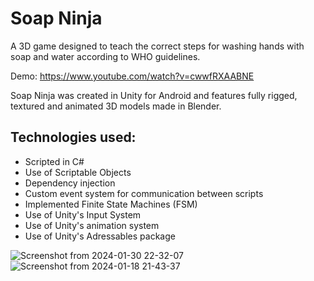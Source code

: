 # Soap Ninja

A 3D game designed to teach the correct steps for washing hands with soap and water according to WHO guidelines. 

Demo: https://www.youtube.com/watch?v=cwwfRXAABNE

Soap Ninja was created in Unity for Android and features fully rigged, textured and animated 3D models made in Blender.

## Technologies used:

- Scripted in C#
- Use of Scriptable Objects
- Dependency injection
- Custom event system for communication between scripts
- Implemented Finite State Machines (FSM)
- Use of Unity's Input System
- Use of Unity's animation system
- Use of Unity's Adressables package

![Screenshot from 2024-01-30 22-32-07](https://github.com/mariopanzov/Diplomsko_delo_Soap_Ninja/assets/91957555/1ef523dd-acf1-4d56-a0e0-427ef8a83719)
![Screenshot from 2024-01-18 21-43-37](https://github.com/mariopanzov/Diplomsko_delo_Soap_Ninja/assets/91957555/89901c03-a8f1-4b45-9029-109287505eef)
